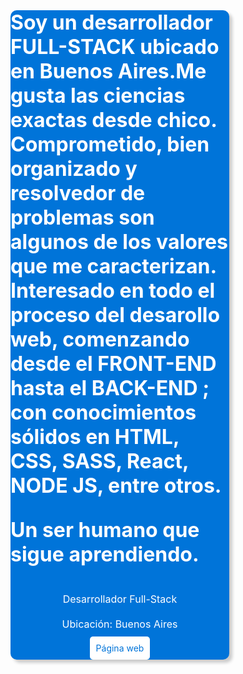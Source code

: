 

<div style="max-width: 350px; width: 100%; height: auto; background-color: #0074D9; color: white; display: flex; flex-direction: column; align-items: center; justify-content: center; border-radius: 10px; box-shadow: 5px 5px 5px rgba(0,0,0,0.2);">
        <h1 style="font-size: 2rem; margin: 0;">Soy un desarrollador FULL-STACK ubicado en Buenos Aires.Me gusta las ciencias exactas desde chico.
Comprometido, bien organizado y resolvedor de problemas son algunos de los valores que me caracterizan.
Interesado en todo el proceso del desarollo web, comenzando desde el FRONT-END hasta el BACK-END ; con conocimientos sólidos en HTML, CSS, SASS, React, NODE JS, entre otros.

Un ser humano que sigue aprendiendo.</h1>
        <p style="font-size: 1rem; margin: 10px 0;">Desarrollador Full-Stack</p>
        <p style="font-size: 1rem; margin: 10px 0;">Ubicación: Buenos Aires</p>
        <a style="background-color: white; color: #0074D9; text-decoration: none; padding: 10px; border-radius: 5px;" href="tu-página-web">Página web</a>
      </div>
      